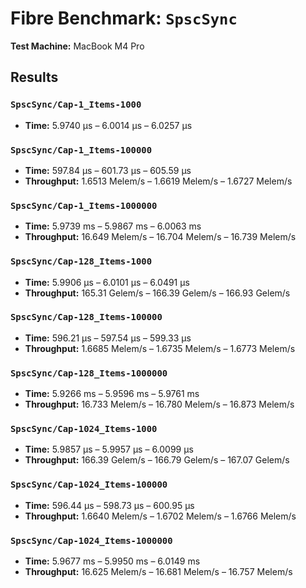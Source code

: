 # Fibre Benchmark: `SpscSync`
**Test Machine:** MacBook M4 Pro

## Results

### `SpscSync/Cap-1_Items-1000`
- **Time:** 5.9740 µs – 6.0014 µs – 6.0257 µs

### `SpscSync/Cap-1_Items-100000`
- **Time:** 597.84 µs – 601.73 µs – 605.59 µs  
- **Throughput:** 1.6513 Melem/s – 1.6619 Melem/s – 1.6727 Melem/s

### `SpscSync/Cap-1_Items-1000000`
- **Time:** 5.9739 ms – 5.9867 ms – 6.0063 ms  
- **Throughput:** 16.649 Melem/s – 16.704 Melem/s – 16.739 Melem/s

### `SpscSync/Cap-128_Items-1000`
- **Time:** 5.9906 µs – 6.0101 µs – 6.0491 µs  
- **Throughput:** 165.31 Gelem/s – 166.39 Gelem/s – 166.93 Gelem/s

### `SpscSync/Cap-128_Items-100000`
- **Time:** 596.21 µs – 597.54 µs – 599.33 µs  
- **Throughput:** 1.6685 Melem/s – 1.6735 Melem/s – 1.6773 Melem/s

### `SpscSync/Cap-128_Items-1000000`
- **Time:** 5.9266 ms – 5.9596 ms – 5.9761 ms  
- **Throughput:** 16.733 Melem/s – 16.780 Melem/s – 16.873 Melem/s

### `SpscSync/Cap-1024_Items-1000`
- **Time:** 5.9857 µs – 5.9957 µs – 6.0099 µs  
- **Throughput:** 166.39 Gelem/s – 166.79 Gelem/s – 167.07 Gelem/s

### `SpscSync/Cap-1024_Items-100000`
- **Time:** 596.44 µs – 598.73 µs – 600.95 µs  
- **Throughput:** 1.6640 Melem/s – 1.6702 Melem/s – 1.6766 Melem/s

### `SpscSync/Cap-1024_Items-1000000`
- **Time:** 5.9677 ms – 5.9950 ms – 6.0149 ms  
- **Throughput:** 16.625 Melem/s – 16.681 Melem/s – 16.757 Melem/s
